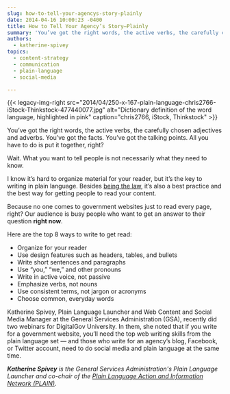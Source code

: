 ```yaml
---
slug: how-to-tell-your-agencys-story-plainly
date: 2014-04-16 10:00:23 -0400
title: How to Tell Your Agency’s Story—Plainly
summary: 'You’ve got the right words, the active verbs, the carefully chosen adjectives and adverbs. You’ve got the facts. You’ve got the talking points. All you have to do is put it together, right?'
authors:
  - katherine-spivey
topics:
  - content-strategy
  - communication
  - plain-language
  - social-media

---
```


{{< legacy-img-right src="2014/04/250-x-167-plain-language-chris2766-iStock-Thinkstock-477440077.jpg" alt="Dictionary definition of the word language, highlighted in pink" caption="chris2766, iStock, Thinkstock" >}} 

You’ve got the right words, the active verbs, the carefully chosen adjectives and adverbs. You’ve got the facts. You’ve got the talking points. All you have to do is put it together, right?

Wait. What you want to tell people is not necessarily what they need to know.

I know it’s hard to organize material for your reader, but it’s the key to writing in plain language. Besides [being the law](http://www.gpo.gov/fdsys/pkg/PLAW-111publ274/pdf/PLAW-111publ274.pdf), it’s also a best practice and the best way for getting people to read your content.

Because no one comes to government websites just to read every page, right? Our audience is busy people who want to get an answer to their question **right now**.

Here are the top 8 ways to write to get read:

  * Organize for your reader
  * Use design features such as headers, tables, and bullets
  * Write short sentences and paragraphs
  * Use “you,” “we,” and other pronouns
  * Write in active voice, not passive
  * Emphasize verbs, not nouns
  * Use consistent terms, not jargon or acronyms
  * Choose common, everyday words

Katherine Spivey, Plain Language Launcher and Web Content and Social Media Manager at the General Services Administration (GSA), recently did two webinars for DigitalGov University. In them, she noted that if you write for a government website, you’ll need the top web writing skills from the plain language set &mdash; and those who write for an agency’s blog, Facebook, or Twitter account, need to do social media and plain language at the same time.

_**Katherine Spivey** is the General Services Administration's Plain Language Launcher and co-chair of the [Plain Language Action and Information Network (PLAIN)](https://digital.gov/communities/plain-language/)._
